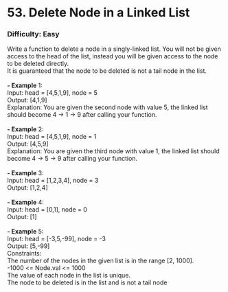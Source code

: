 # 53. Delete Node in a Linked List
### Difficulty: Easy
Write a function to delete a node in a singly-linked list. You will not be given access to the head of the list, instead you will be given access to the node to be deleted directly. <br/> It is guaranteed that the node to be deleted is not a tail node in the list. <br/>   <br/><b>- Example</b> 1: <br/> Input: head = [4,5,1,9], node = 5 <br/> Output: [4,1,9] <br/> Explanation: You are given the second node with value 5, the linked list should become 4 -> 1 -> 9 after calling your function. <br/> <br/><b>- Example</b> 2: <br/> Input: head = [4,5,1,9], node = 1 <br/> Output: [4,5,9] <br/> Explanation: You are given the third node with value 1, the linked list should become 4 -> 5 -> 9 after calling your function. <br/> <br/><b>- Example</b> 3: <br/> Input: head = [1,2,3,4], node = 3 <br/> Output: [1,2,4] <br/> <br/><b>- Example</b> 4: <br/> Input: head = [0,1], node = 0 <br/> Output: [1] <br/> <br/><b>- Example</b> 5: <br/> Input: head = [-3,5,-99], node = -3 <br/> Output: [5,-99] <br/>   Constraints: <br/> The number of the nodes in the given list is in the range [2, 1000]. <br/> -1000 <= Node.val <= 1000 <br/> The value of each node in the list is unique. <br/> The node to be deleted is in the list and is not a tail node